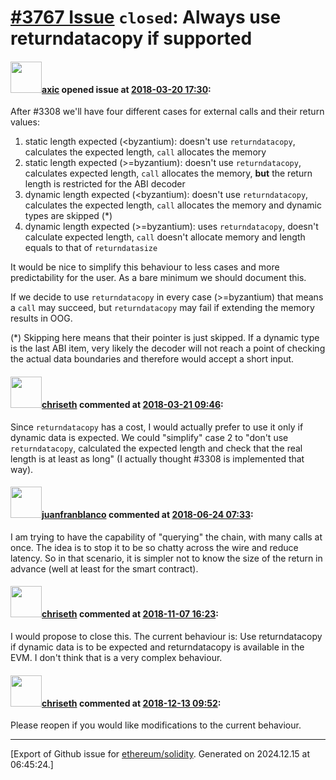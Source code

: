 # [\#3767 Issue](https://github.com/ethereum/solidity/issues/3767) `closed`: Always use returndatacopy if supported

#### <img src="https://avatars.githubusercontent.com/u/20340?v=4" width="50">[axic](https://github.com/axic) opened issue at [2018-03-20 17:30](https://github.com/ethereum/solidity/issues/3767):

After #3308 we'll have four different cases for external calls and their return values:
1) static length expected (<byzantium): doesn't use `returndatacopy`, calculates the expected length, `call` allocates the memory
2) static length expected (>=byzantium): doesn't use `returndatacopy`, calculates expected length, `call` allocates the memory, **but** the return length is restricted for the ABI decoder
3) dynamic length expected (<byzantium): doesn't use `returndatacopy`, calculates the expected length, `call` allocates the memory and dynamic types are skipped (*)
4) dynamic length expected (>=byzantium): uses `returndatacopy`, doesn't calculate expected length, `call` doesn't allocate memory and length equals to that of `returndatasize`

It would be nice to simplify this behaviour to less cases and more predictability for the user. As a bare minimum we should document this.

If we decide to use `returndatacopy` in every case (>=byzantium) that means a `call` may succeed, but `returndatacopy` may fail if extending the memory results in OOG.

(*) Skipping here means that their pointer is just skipped. If a dynamic type is the last ABI item, very likely the decoder will not reach a point of checking the actual data boundaries and therefore would accept a short input.

#### <img src="https://avatars.githubusercontent.com/u/9073706?v=4" width="50">[chriseth](https://github.com/chriseth) commented at [2018-03-21 09:46](https://github.com/ethereum/solidity/issues/3767#issuecomment-374881742):

Since `returndatacopy` has a cost, I would actually prefer to use it only if dynamic data is expected. We could "simplify" case 2 to "don't use `returndatacopy`, calculated the expected length and check that the real length is at least as long" (I actually thought #3308 is implemented that way).

#### <img src="https://avatars.githubusercontent.com/u/562371?u=a24692821d9708e05f0cf297f8cd81b665df41f4&v=4" width="50">[juanfranblanco](https://github.com/juanfranblanco) commented at [2018-06-24 07:33](https://github.com/ethereum/solidity/issues/3767#issuecomment-399735915):

I am trying to have the capability of "querying" the chain, with many calls at once.  The idea is to stop it to be so chatty across the wire and reduce latency. So in that scenario, it is simpler not to know the size of the return in advance (well at least for the smart contract).

#### <img src="https://avatars.githubusercontent.com/u/9073706?v=4" width="50">[chriseth](https://github.com/chriseth) commented at [2018-11-07 16:23](https://github.com/ethereum/solidity/issues/3767#issuecomment-436683433):

I would propose to close this. The current behaviour is: Use returndatacopy if dynamic data is to be expected and returndatacopy is available in the EVM. I don't think that is a very complex behaviour.

#### <img src="https://avatars.githubusercontent.com/u/9073706?v=4" width="50">[chriseth](https://github.com/chriseth) commented at [2018-12-13 09:52](https://github.com/ethereum/solidity/issues/3767#issuecomment-446907704):

Please reopen if you would like modifications to the current behaviour.


-------------------------------------------------------------------------------



[Export of Github issue for [ethereum/solidity](https://github.com/ethereum/solidity). Generated on 2024.12.15 at 06:45:24.]
